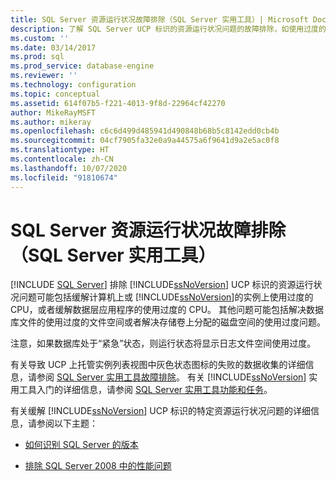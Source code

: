 ```yaml
---
title: SQL Server 资源运行状况故障排除（SQL Server 实用工具）| Microsoft Docs
description: 了解 SQL Server UCP 标识的资源运行状况问题的故障排除，如使用过度的 CPU、文件空间或已分配磁盘空间。
ms.custom: ''
ms.date: 03/14/2017
ms.prod: sql
ms.prod_service: database-engine
ms.reviewer: ''
ms.technology: configuration
ms.topic: conceptual
ms.assetid: 614f07b5-f221-4013-9f8d-22964cf42270
author: MikeRayMSFT
ms.author: mikeray
ms.openlocfilehash: c6c6d499d485941d490848b68b5c8142edd0cb4b
ms.sourcegitcommit: 04cf7905fa32e0a9a44575a6f9641d9a2e5ac0f8
ms.translationtype: HT
ms.contentlocale: zh-CN
ms.lasthandoff: 10/07/2020
ms.locfileid: "91810674"
---
```

# <a name="troubleshoot-sql-server-resource-health-sql-server-utility"></a>SQL Server 资源运行状况故障排除（SQL Server 实用工具）
 [!INCLUDE [SQL Server](../../includes/applies-to-version/sqlserver.md)]
  排除 [!INCLUDE[ssNoVersion](../../includes/ssnoversion-md.md)] UCP 标识的资源运行状况问题可能包括缓解计算机上或 [!INCLUDE[ssNoVersion](../../includes/ssnoversion-md.md)]的实例上使用过度的 CPU，或者缓解数据层应用程序的使用过度的 CPU。 其他问题可能包括解决数据库文件的使用过度的文件空间或者解决存储卷上分配的磁盘空间的使用过度问题。  
  
 注意，如果数据库处于“紧急”状态，则运行状态将显示日志文件空间使用过度。  
  
 有关导致 UCP 上托管实例列表视图中灰色状态图标的失败的数据收集的详细信息，请参阅 [SQL Server 实用工具故障排除](/previous-versions/sql/sql-server-2016/ee210592(v=sql.130))。 有关 [!INCLUDE[ssNoVersion](../../includes/ssnoversion-md.md)] 实用工具入门的详细信息，请参阅 [SQL Server 实用工具功能和任务](../../relational-databases/manage/sql-server-utility-features-and-tasks.md)。  
  
 有关缓解 [!INCLUDE[ssNoVersion](../../includes/ssnoversion-md.md)] UCP 标识的特定资源运行状况问题的详细信息，请参阅以下主题：  
  
-   [如何识别 SQL Server 的版本](https://go.microsoft.com/fwlink/?LinkID=178504)  
  
-   [排除 SQL Server 2008 中的性能问题](/previous-versions/sql/sql-server-2008/dd672789(v=sql.100))  
  
